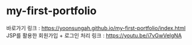 # my-first-portfolio
바로가기 링크 :  https://yoonsungah.github.io/my-first-portfolio/index.html
JSP를 활용한 회원가입 + 로그인 처리 링크 : https://youtu.be/i7vGwVelgNA
